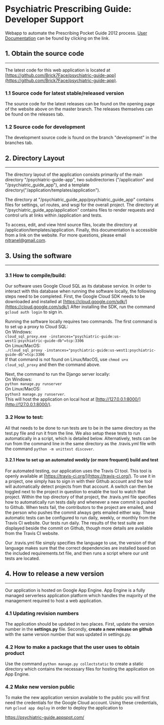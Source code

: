 
# Psychiatric Prescribing Guide: Developer Support
Webapp to automate the Prescribing Pocket Guide 2012 process. 
[User Documentation](https://github.com/Brick7Face/psychiatric-guide-app/blob/development/User_Documentation.md) 
can be found by clicking on the link.
## 1. Obtain the source code

---
The latest code for this web application is located at 
  [https://github.com/Brick7Face/psychiatric-guide-app](https://github.com/Brick7Face/psychiatric-guide-app).


### 1.1 Source code for latest stable/released version

The source code for the latest releases can be found on the opening page of the website above on the master branch. 
The releases themselves can be found on the releases tab.


### 1.2 Source code for development

The development source code is found on the branch "development" in the branches tab. 


## 2. Directory Layout

---

The directory layout of the application consists primarily of the main directory "/psychiatric-guide-app", two 
subdirectories ("/application" and "/psychiatric_guide_app"), and a template 
directory("/application/templates/application").  

The directory at "/psychiatric_guide_app/psychiatric_guide_app" contains files for settings, url routes, 
and wsgi for the overall project.  The directory at "/psychiatric_guide_app/application" contains files 
to render requests and control urls at links within /application and tests.

To access, edit, and view html source files, locate the directory at /application/templates/application. 
Finally, this documentation is accessible from a link on the website. For more questions, please email 
[njtranel@gmail.com](mailto:njtranel@gmail.com).   


## 3. Using the software

---

### 3.1 How to compile/build:

Our software uses Google Cloud SQL as its database service. In order to interact with this database when running the 
software locally, the following steps need to be completed. First, the Google Cloud SDK needs to be downloaded and
installed at [https://cloud.google.com/sdk/](https://cloud.google.com/sdk/) After installing the SDK, run the command 
`gcloud auth login` to sign in.

Running the software locally requires two
commands. The first command is to set up a proxy to Cloud SQL:<br>
On Windows:<br>
`cloud_sql_proxy.exe -instances="psychiatric-guide:us-west1:psychiatric-guide-db"=tcp:3306`<br>
On Linux/MacOS:<br>
`./cloud_sql_proxy -instances="psychiatric-guide:us-west1:psychiatric-guide-db"=tcp:3306`<br>
If that command is not found on Linux/MacOS, use `chmod u+x cloud_sql_proxy` and then the command above.

Next, the command to run the Django server locally:<br>
On Windows:<br>
`python manage.py runserver`<br>
On Linux/MacOS:<br>
`python3 manage.py runserver`. <br>
This will host the application on local host at [http://127.0.0.1:8000/](http://127.0.0.1:8000/). 


### 3.2 How to test:

All that needs to be done to run tests are to be in the same directory as the test.py file and run it from the 
 line. We also setup these tests to run automatically in a script, which is detailed below. Alternatively, tests 
 can be run from the command line in the same directory as the .travis.yml file with the command 
 `python -m unittest discover`.


#### 3.2.1 How to set up an automated weekly (or more frequent) build and test

For automated testing, our application uses the Travis CI tool. This tool is openly available at 
[https://travis-ci.org/](https://travis-ci.org/). To use it in a project, one simply has to sign in with their 
Github account and the tool will automatically detect projects from that account. A switch can then be toggled 
next to the project in question to enable the tool to watch that project. Within the top directory of that project,
 the .travis.yml file specifies how to automatically run tests daily and whenever a new commit is pushed to Github. 
 When tests fail, the contributors to the project are emailed, and the person who pushes the commit always gets 
 emailed either way. These automatic tests can be configured to run daily, weekly, or monthly from the Travis CI 
 website. Our tests run daily. The results of the test suite are displayed beside the commit on Github, though more 
 details are available from the Travis CI website.

Our .travis.yml file simply specifies the language to use, the version of that language makes sure that the correct 
dependencies are installed based on the included requirements.txt file, and then runs a script where our unit tests 
are located. 


## 4. How to release a new version



---


Our application is hosted on Google App Engine. App Engine is a fully managed serverless application 
platform which handles the majority of the management required to host a web application.


### 4.1 Updating revision numbers

The application should be updated in two places. First, update the version number in the 
**settings.py** file. Secondly, **create a new release on github** with the same version 
number that was updated in settings.py.


### 4.2 How to make a package that the user uses to obtain product

Use the command `python manage.py collectstatic` to create a static directory which contains the necessary 
files for hosting the application on App Engine.


### 4.2 Make new version public

To make the new application version available to the public you will first need the credentials for the 
Google Cloud account. Using these credentials, run `gcloud app deploy` in order to deploy the application to 
  
  https://psychiatric-guide.appspot.com/


